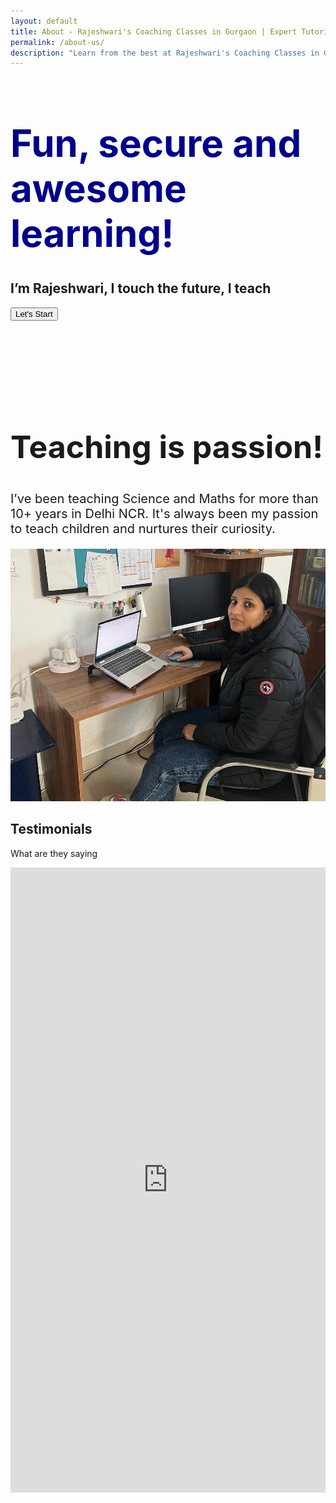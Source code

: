 ```yaml
---
layout: default
title: About - Rajeshwari's Coaching Classes in Gurgaon | Expert Tutoring for CBSE, ICSE & IB
permalink: /about-us/
description: "Learn from the best at Rajeshwari's Coaching Classes in Gurgaon. Expert tutors for CBSE, ICSE, and IB students, providing personalized guidance in Physics, Chemistry, Math, and Biology. Join us for a smarter learning experience!"
---
```


<div class="container-fluid half-page">
<div>
              <h1 style="color: darkblue; font-size: 60px;" >Fun, secure and <br>awesome learning!</h1>
               <h2>I’m Rajeshwari, I touch the future, I teach</h2>
            <button class="btn btn-primary mt-3 btn-lg">Let's Start</button>
        </div>
</div>
    
<div class="container">
   <div class="row">

<div class="col-lg-6">
 <br><br><br> <br><br><br>
<h2 style="font-size: 50px;">Teaching is passion!</h2>
 <p class="fst-italic" style="font-size: 20px;"> I’ve been teaching Science and Maths for more than 10+ years in Delhi NCR. It's always been my passion to teach children and nurtures their curiosity.          </p>
    </div>
   <div class="col-lg-6 py-4"><img src="/assets/image/about.jpg" class="img-fluid" alt="teacher photo">
          </div>
 </div>



  <!-- ======= Testimonials Section ======= -->

<div class="container">
 <div class="section-title">
          <h2>Testimonials</h2>
          <p>What are they saying</p>
        </div>

 <iframe src='https://widgets.sociablekit.com/google-reviews/iframe/202478' frameborder='0' width='100%' height='1000'></iframe>


 </div>


